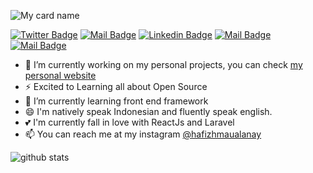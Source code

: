 ![My card name](https://cardivo.vercel.app/api?name=Hafizh%20Maulana%20Y&description=%20Just%20an%20Ordinary%20Developer&image=https://avatars.githubusercontent.com/u/56567633?s=96&v=4?v=4&backgroundColor=%23393D46&pattern=topography&colorPattern=%2347597E&fontColor=%23ddd&iconColor=%23fff&opacity=0.3)

[![Twitter Badge](https://img.shields.io/badge/-@hafizhmaulanay-1ca0f1?style=flat&labelColor=1ca0f1&logo=twitter&logoColor=white&link=https://twitter.com/Ipenywis)](https://twitter.com/hafizhmaulanay) [![Mail Badge](https://img.shields.io/badge/-WebProgramming17-e74c3c?style=flat&labelColor=e74c3c&logo=youtube&logoColor=white)](https://www.youtube.com/channel/UCqSQyghhNR8pdsznEqX663w) [![Linkedin Badge](https://img.shields.io/badge/-Hafizh-0e76a8?style=flat&labelColor=0e76a8&logo=linkedin&logoColor=white)](https://www.linkedin.com/in/hafizh-maulana-yusliansyah-541088207) [![Mail Badge](https://img.shields.io/badge/-@hafizhmaulana_y-e84393?style=flat&labelColor=e84393&logo=instagram&logoColor=white)](https://instagram.com/hafizhmaulana_y) [![Mail Badge](https://img.shields.io/badge/-hafizhmy-c0392b?style=flat&labelColor=c0392b&logo=gmail&logoColor=white)](mailto:hafizhmy26@gmail.com)

- 🔭 I’m currently working on my personal projects, you can check <a href="https://hafizhmaulanay.netlify.app">my personal website</a>
- ⚡ Excited to Learning all about Open Source
- 🌱 I’m currently learning front end framework
- 😄 I'm natively speak Indonesian and fluently speak english.
- 💕 I'm currently fall in love with ReactJs and Laravel
- 📫 You can reach me at my instagram [@hafizhmaualanay](https://instagram.com/hafizhmaulanay)

![github stats](https://github-readme-stats.vercel.app/api?username=hafizhmaulanay&show_icons=true)
